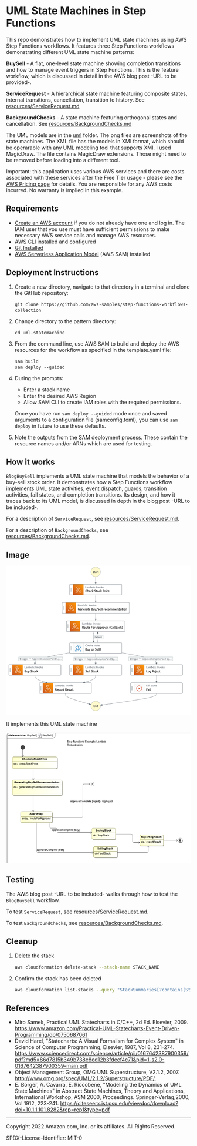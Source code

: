 # UML State Machines in Step Functions

This repo demonstrates how to implement UML state machines using AWS Step Functions workflows. It features three Step Functions workflows demonstrating different UML state machine patterns:

**BuySell** - A flat, one-level state machine showing completion transitions and how to manage event triggers in Step Functions. This is the feature workflow, which is discussed in detail in the AWS blog post -URL to be provided-.

**ServiceRequest** - A hierarchical state machine featuring composite states, internal transitions, cancellation, transition to history. See [resources/ServiceRequest.md](resources/ServiceRequest.md)

**BackgroundChecks** - A state machine featuring orthogonal states and cancellation. See [resources/BackgroundChecks.md](resources/BackgroundChecks.md)

The UML models are in the [uml](uml) folder. The png files are screenshots of the state machines. The XML file has the models in XMI format, which should be operarable with any UML modeling tool that supports XMI. I used MagicDraw. The file contains MagicDraw extensions. Those might need to be removed before loading into a different tool.

Important: this application uses various AWS services and there are costs associated with these services after the Free Tier usage - please see the [AWS Pricing page](https://aws.amazon.com/pricing/) for details. You are responsible for any AWS costs incurred. No warranty is implied in this example.

## Requirements

* [Create an AWS account](https://portal.aws.amazon.com/gp/aws/developer/registration/index.html) if you do not already have one and log in. The IAM user that you use must have sufficient permissions to make necessary AWS service calls and manage AWS resources.
* [AWS CLI](https://docs.aws.amazon.com/cli/latest/userguide/install-cliv2.html) installed and configured
* [Git Installed](https://git-scm.com/book/en/v2/Getting-Started-Installing-Git)
* [AWS Serverless Application Model](https://docs.aws.amazon.com/serverless-application-model/latest/developerguide/serverless-sam-cli-install.html) (AWS SAM) installed

## Deployment Instructions

1. Create a new directory, navigate to that directory in a terminal and clone the GitHub repository:
    ``` 
    git clone https://github.com/aws-samples/step-functions-workflows-collection
    ```
2. Change directory to the pattern directory:
    ```
    cd uml-statemachine
    ```
3. From the command line, use AWS SAM to build and deploy the AWS resources for the workflow as specified in the template.yaml file:
    ```
    sam build
    sam deploy --guided
    ```
4. During the prompts:
    * Enter a stack name
    * Enter the desired AWS Region
    * Allow SAM CLI to create IAM roles with the required permissions.

    Once you have run `sam deploy --guided` mode once and saved arguments to a configuration file (samconfig.toml), you can use `sam deploy` in future to use these defaults.

5. Note the outputs from the SAM deployment process. These contain the resource names and/or ARNs which are used for testing.

## How it works

`BlogBuySell` implements a UML state machine that models the behavior of a buy-sell stock order. It demonstrates how a Step Functions workflow implements UML state activities, event dispatch, guards, transition activities, fail states, and completion transitions. Its design, and how it traces back to its UML model, is discussed in depth in the blog post -URL to be included-.

For a description of `ServiceRequest`, see [resources/ServiceRequest.md](resources/ServiceRequest.md). 

For a description of `BackgroundChecks`, see [resources/BackgroundChecks.md](resources/BackgroundChecks.md).


## Image
![image](./resources/BlogBuySellSfn.png)

It implements this UML state machine

![image](./uml/BuySell.png)

## Testing

The AWS blog post -URL to be included- walks through how to test the `BlogBuySell` workflow.

To test `ServiceRequest`, see [resources/ServiceRequest.md](resources/ServiceRequest.md). 

To test `BackgroundChecks`, see [resources/BackgroundChecks.md](resources/BackgroundChecks.md).

## Cleanup
 
1. Delete the stack
    ```bash
    aws cloudformation delete-stack --stack-name STACK_NAME
    ```
2. Confirm the stack has been deleted
    ```bash
    aws cloudformation list-stacks --query "StackSummaries[?contains(StackName,'STACK_NAME')].StackStatus"
    ```

## References
- Miro Samek, Practical UML Statecharts in C/C++, 2d Ed. Elsevier, 2009. https://www.amazon.com/Practical-UML-Statecharts-Event-Driven-Programming/dp/0750687061
- David Harel, "Statecharts: A Visual Formalism for Complex System" in Science of Computer Programming, Elsevier, 1987, Vol 8, 231-274. https://www.sciencedirect.com/science/article/pii/0167642387900359/pdf?md5=86d7815b349b738c8ed12b3fdecf4c71&pid=1-s2.0-0167642387900359-main.pdf
- Object Management Group, OMG UML Superstructure, V2.1.2, 2007. http://www.omg.org/spec/UML/2.1.2/Superstructure/PDF/.
- E. Borger, A. Cavarra, E. Riccobene, "Modeling the Dynamics of UML State Machines" in Abstract State Machines, Theory and Applications, International Workshop, ASM 2000, Proceedings. Springer-Verlag,2000, Vol 1912, 223-241. https://citeseerx.ist.psu.edu/viewdoc/download?doi=10.1.1.101.8282&rep=rep1&type=pdf

----
Copyright 2022 Amazon.com, Inc. or its affiliates. All Rights Reserved.

SPDX-License-Identifier: MIT-0
